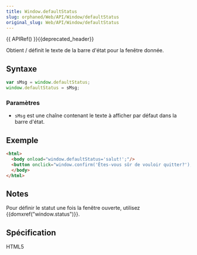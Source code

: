 ```yaml
---
title: Window.defaultStatus
slug: orphaned/Web/API/Window/defaultStatus
original_slug: Web/API/Window/defaultStatus
---
```


{{ APIRef() }}{{deprecated_header}}

Obtient / définit le texte de la barre d'état pour la fenêtre donnée.

## Syntaxe

```js
var sMsg = window.defaultStatus;
window.defaultStatus = sMsg;
```

### Paramètres

- `sMsg` est une chaîne contenant le texte à afficher par défaut dans la barre d'état.

## Exemple

```html
<html>
  <body onload="window.defaultStatus='salut!';"/>
  <button onclick="window.confirm('Êtes-vous sûr de vouloir quitter?');">confirmer</button>
  </body>
</html>
```

## Notes

Pour définir le statut une fois la fenêtre ouverte, utilisez {{domxref("window.status")}}.

## Spécification

HTML5
